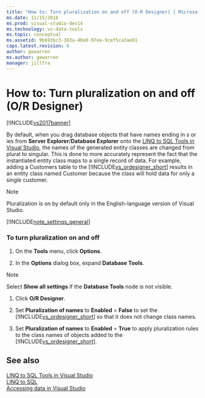 ```yaml
---
title: "How to: Turn pluralization on and off (O-R Designer) | Microsoft Docs"
ms.date: 11/15/2016
ms.prod: visual-studio-dev14
ms.technology: vs-data-tools
ms.topic: conceptual
ms.assetid: 9b693bc3-303a-40a9-97ee-9cef5ca3ae81
caps.latest.revision: 6
author: gewarren
ms.author: gewarren
manager: jillfra
---
```

# How to: Turn pluralization on and off (O/R Designer)
[!INCLUDE[vs2017banner](../includes/vs2017banner.md)]

By default, when you drag database objects that have names ending in s or ies from **Server Explorer**/**Database Explorer** onto the [LINQ to SQL Tools in Visual Studio](../data-tools/linq-to-sql-tools-in-visual-studio2.md), the names of the generated entity classes are changed from plural to singular. This is done to more accurately represent the fact that the instantiated entity class maps to a single record of data. For example, adding a Customers table to the [!INCLUDE[vs_ordesigner_short](../includes/vs-ordesigner-short-md.md)] results in an entity class named Customer because the class will hold data for only a single customer.  
  
> [!NOTE]
> Pluralization is on by default only in the English-language version of Visual Studio.  
  
 [!INCLUDE[note_settings_general](../includes/note-settings-general-md.md)]  
  
### To turn pluralization on and off  
  
1. On the **Tools** menu, click **Options**.  
  
2. In the **Options** dialog box, expand **Database Tools**.  
  
> [!NOTE]
> Select **Show all settings** if the **Database Tools** node is not visible.  
  
1. Click **O/R Designer**.  
  
2. Set **Pluralization of names** to **Enabled** = **False** to set the [!INCLUDE[vs_ordesigner_short](../includes/vs-ordesigner-short-md.md)] so that it does not change class names.  
  
3. Set **Pluralization of names** to **Enabled** = **True** to apply pluralization rules to the class names of objects added to the [!INCLUDE[vs_ordesigner_short](../includes/vs-ordesigner-short-md.md)].  
  
## See also  
 [LINQ to SQL Tools in Visual Studio](../data-tools/linq-to-sql-tools-in-visual-studio2.md)   
 [LINQ to SQL](https://msdn.microsoft.com/library/73d13345-eece-471a-af40-4cc7a2f11655)   
 [Accessing data in Visual Studio](../data-tools/accessing-data-in-visual-studio.md)
